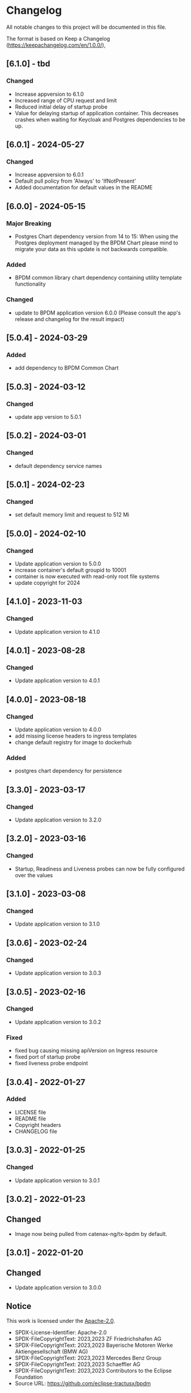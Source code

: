 # Changelog

All notable changes to this project will be documented in this file.

The format is based on Keep a Changelog (https://keepachangelog.com/en/1.0.0/),

## [6.1.0] - tbd

### Changed

- Increase appversion to 6.1.0
- Increased range of CPU request and limit
- Reduced initial delay of startup probe
- Value for delaying startup of application container.
  This decreases crashes when waiting for Keycloak and Postgres dependencies to be up.

## [6.0.1] - 2024-05-27

### Changed

- Increase appversion to 6.0.1
- Default pull policy from 'Always' to 'IfNotPresent'
- Added documentation for default values in the README

## [6.0.0] - 2024-05-15

### Major Breaking

- Postgres Chart dependency version from 14 to 15: When using the Postgres deployment managed by the BPDM Chart please mind to migrate your data as this update is not backwards compatible.

### Added

- BPDM common library chart dependency containing utility template functionality

### Changed

- update to BPDM application version 6.0.0 (Please consult the app's release and changelog for the result impact)

## [5.0.4] - 2024-03-29

### Added

- add dependency to BPDM Common Chart

## [5.0.3] - 2024-03-12

### Changed

- update app version to 5.0.1

## [5.0.2] - 2024-03-01

### Changed

- default dependency service names

## [5.0.1] - 2024-02-23

### Changed

- set default memory limit and request to 512 Mi

## [5.0.0] - 2024-02-10

### Changed

- Update application version to 5.0.0
- increase container's default groupid to 10001
- container is now executed with read-only root file systems
- update copyright for 2024

## [4.1.0] - 2023-11-03

### Changed

- Update application version to 4.1.0

## [4.0.1] - 2023-08-28

### Changed

- Update application version to 4.0.1

## [4.0.0] - 2023-08-18

### Changed

- Update application version to 4.0.0
- add missing license headers to ingress templates
- change default registry for image to dockerhub

### Added

- postgres chart dependency for persistence

## [3.3.0] - 2023-03-17

### Changed

- Update application version to 3.2.0

## [3.2.0] - 2023-03-16

### Changed

- Startup, Readiness and Liveness probes can now be fully configured over the values

## [3.1.0] - 2023-03-08

### Changed

- Update application version to 3.1.0

## [3.0.6] - 2023-02-24

### Changed

- Update application version to 3.0.3

## [3.0.5] - 2023-02-16

### Changed

- Update application version to 3.0.2

### Fixed

- fixed bug causing missing apiVersion on Ingress resource
- fixed port of startup probe
- fixed liveness probe endpoint

## [3.0.4] - 2022-01-27

### Added

- LICENSE file
- README file
- Copyright headers
- CHANGELOG file

## [3.0.3] - 2022-01-25

### Changed

- Update application version to 3.0.1

## [3.0.2] - 2022-01-23

## Changed

- Image now being pulled from catenax-ng/tx-bpdm by default.

## [3.0.1] - 2022-01-20

## Changed

- Update application version to 3.0.0

## Notice

This work is licensed under the [Apache-2.0](https://www.apache.org/licenses/LICENSE-2.0).

- SPDX-License-Identifier: Apache-2.0
- SPDX-FileCopyrightText: 2023,2023 ZF Friedrichshafen AG
- SPDX-FileCopyrightText: 2023,2023 Bayerische Motoren Werke Aktiengesellschaft (BMW AG)
- SPDX-FileCopyrightText: 2023,2023 Mercedes Benz Group
- SPDX-FileCopyrightText: 2023,2023 Schaeffler AG
- SPDX-FileCopyrightText: 2023,2023 Contributors to the Eclipse Foundation
- Source URL: https://github.com/eclipse-tractusx/bpdm
